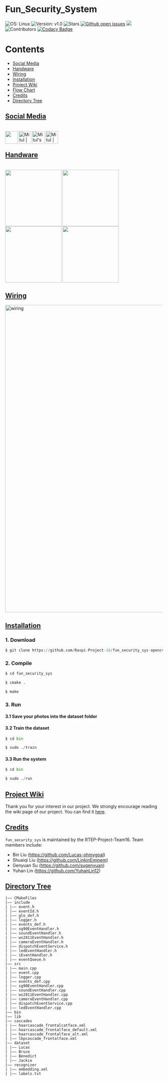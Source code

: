 # Fun_Security_System
![OS: Linux](https://img.shields.io/badge/OS-Linux-e06c75?style=flat&logo=linux)
![Version: v1.0](https://img.shields.io/badge/Version-1.0-blue.svg)
![Stars](https://img.shields.io/github/stars/Robotics-TDP-Team2/Nao-Soccer-Simulator.svg?style=flat&label=Star&maxAge=86400)
[![Github open issues](https://img.shields.io/github/issues-raw/Raspi-Project-16/fun_security_sys-opencv-ws2812.svg)](https://github.com/Raspi-Project-16/fun_security_sys-opencv-ws2812/issues)
![](https://img.shields.io/github/repo-size/Raspi-Project-16/fun_security_sys-opencv-ws2812.svg)
![Contributors](https://img.shields.io/github/contributors/Raspi-Project-16/fun_security_sys-opencv-ws2812.svg?style=flat&label=Contributors&maxAge=86400)
[![Codacy Badge](https://app.codacy.com/project/badge/Grade/6241f4ff80194b638973949a48af328a)](https://www.codacy.com/gh/Raspi-Project-16/fun_security_sys-opencv-ws2812/dashboard?utm_source=github.com&amp;utm_medium=referral&amp;utm_content=Raspi-Project-16/fun_security_sys-opencv-ws2812&amp;utm_campaign=Badge_Grade)

# Contents
* [Social Media](#social-media)
* [Handware](#handware)
* [Wiring](#wiring)
* [Installation](#installation)
* [Project Wiki](#project-wiki)
* [Flow Chart](#flow-chart)
* [Credits](#credits)
* [Directory Tree](#directory-tree)

## [Social Media](#Raspi-Project-16)
<br><a href="https://youtu.be/IglcY-m-mO4" target="blank"><img align="left" src="https://upload.wikimedia.org/wikipedia/commons/0/09/YouTube_full-color_icon_%282017%29.svg" height="40" width="40"/>
</a>
<a href="https://www.tiktok.com/@ohmygoal_bliu/video/7087603266430799110?is_from_webapp=1&sender_device=pc&web_id=7087134852688889350">
<img align="left" alt="Mitul | Twitter" width="40px" src="https://upload.wikimedia.org/wikipedia/commons/3/3f/TikTok_Icon_Black.svg" />
</a>
<a href="https://www.instagram.com/tv/CcdU-LDFxKG/?utm_source=ig_web_copy_link">
<img align="left" alt="Mitul's LinkedIN" width= "40px" src="https://upload.wikimedia.org/wikipedia/commons/e/e7/Instagram_logo_2016.svg" />
</a>
<a href="https://www.linkedin.com/posts/lucas2926_welcome-to-give-your-precious-advice-thanks-activity-6921519999136280576-KC4A?utm_source=linkedin_share&utm_medium=member_desktop_web">
<img align="left" alt="Mitul | Linkedin" width="40px" src="https://upload.wikimedia.org/wikipedia/commons/c/ca/LinkedIn_logo_initials.png" />
</a><br><br>

## [Handware](#Raspi-Project-16)
<br>

<img align="left" width="180px" src="https://user-images.githubusercontent.com/85005419/163680231-62acdc1f-0fc5-4af3-ae3e-f9a4044e9a38.jpg" />
<img align="left" width="180px" src="https://user-images.githubusercontent.com/85005419/163680202-d1ba3bfd-ef0a-4c41-9061-4778aeef2b6d.jpg" />
<img align="left" width="180px" src="https://user-images.githubusercontent.com/85005419/163681156-97548632-2d6e-407c-af32-65889f19ef85.jpeg" />
<img align="center" width="180px" src="https://user-images.githubusercontent.com/85005419/163680208-fa9b71e5-f120-464e-8213-f15121690aa0.jpeg" />



## [Wiring](#Raspi-Project-16)

<img width="980" alt="wiring" src="https://user-images.githubusercontent.com/85005419/163157866-35b83be7-9eb9-45b7-b3c5-c027b84ec5b0.png">

## [Installation](#Raspi-Project-16)

### 1. Download

```py
$ git clone https://github.com/Raspi-Project-16/fun_security_sys-opencv-ws2812.git
```
### 2. Compile

```py
$ cd fun_security_sys
```
```py
$ cmake .
```
```py
$ make
```
### 3. Run

#### 3.1 Save your photos into the dataset folder

#### 3.2 Train the dataset

```py
$ cd bin
```
```py
$ sudo ./train
```
#### 3.3 Run the system

```py
$ cd bin
```
```py
$ sudo ./run
```
## [Project Wiki](#Raspi-Project-16)

Thank you for your interest in our project. We strongly encourage reading the wiki page of our project. You can find it [here](https://github.com/Raspi-Project-16/fun_security_sys-opencv-ws2812/wiki).

## [Credits](#Raspi-Project-16)

`fun_security_sys` is maintained by the RTEP-Project-Team16. Team members include:

* Bin Liu (https://github.com/Lucas-ohmygoal)
* Shuaiqi Liu (https://github.com/LinkinEminem)
* Genyuan Su (https://github.com/sugenyuan)
* Yuhan Lin (https://github.com/YuhanLin12)

## [Directory Tree](#Raspi-Project-16)

    |–– CMakeFiles
    |–– include
    | |–– event.h
    | |–– eventId.h
    | |—— glo_def.h
    | |–– logger.h
    | |–– events_def.h
    | |–– sg90EventHandler.h
    | |–– soundEventHandler.h
    | |–– ws2811EventHandler.h
    | |–– cameraEventHandler.h
    | |–– dispatchEventService.h
    | |–– ledEventHandler.h
    | |–– iEventHandler.h
    | |–– eventQueue.h
    |–– src
    | |–– main.cpp
    | |–– event.cpp
    | |–– logger.cpp
    | |–– events_def.cpp
    | |–– sg90EventHandler.cpp
    | |–– soundEventHandler.cpp
    | |–– ws2811EventHandler.cpp
    | |–– cameraEventHandler.cpp
    | |–– dispatchEventService.cpp
    | |–– ledEventHandler.cpp
    |–– bin
    |—— lib
    |—— cascades
    | |–– haarcascade_frontalcatface.xml
    | |–– haarcascade_frontalface_default.xml
    | |–– haarcascade_frontalface_alt.xml
    | |–– lbpcascade_frontalface.xml
    |—— dataset
    | |–– Lucas
    | |–– Bruce
    | |–– Benedict
    | |–– Jackie
    |—— recognizer
    | |–– embedding.xml
    | |–– labels.txt
